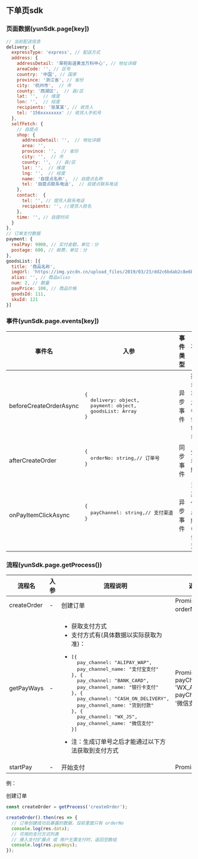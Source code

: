 ## 下单页sdk

### 页面数据(yunSdk.page[key])

```javascript
// 当前配送信息
delivery: {
  expressType: 'express', // 配送方式
  address: {
    addressDetail: '翠苑街道黄龙万科中心', // 地址详细
    areaCode: '', // 区号
    country: '中国', // 国家
    province: '浙江省', // 省份
    city: '杭州市',  // 市
    county: '西湖区',  // 县/区
    lat: '',  // 维度
    lon: '',  // 经度
    recipients: '张某某', // 收货人
    tel: '156xxxxxxxx' // 收货人手机号
  },
  selfFetch: {
    // 自提点
    shop: {
      addressDetail: '',  // 地址详细
      area: '',
      province: '',  // 省份
      city: '',  // 市
      county: '',  // 县/区
      lat: '',  // 维度
      lng: '',  // 经度
      name: '自提点名称',  // 自提点名称
      tel: '自提点联系电话',  // 自提点联系电话
    },
    contact:  {
      tel: '', // 提货人联系电话
      recipients: '', //提货人姓名
    },
    time: '', // 自提时间
  }
},
// 订单支付数据
payment: {
  realPay: 9900, // 实付金额，单位：分
  postage: 600, // 邮费，单位：分
},
goodsList: [{
  title: '商品名称',
  imgUrl: 'https://img.yzcdn.cn/upload_files/2019/03/23/dd2c6bdab2c8e6b41a595dfcacf34511.jpg',
  alias: '', // 商品alias
  num: 2, // 数量
  payPrice: 100, // 商品价格
  goodsId: 111,
  skuId: 121
}]
```

### 事件(yunSdk.page.events[key])

<table width="1000px">
<thead>
  <th>事件名</th>
  <th>入参</th>
  <th>事件类型</th>
  <th>事件说明</th>
</thead>
<tbody>
  <tr>
    <td>beforeCreateOrderAsync</td>
    <td>
<pre>
{
  delivery: object,
  payment: object,
  goodsList: Array
}
</pre>
    </td>
    <td>异步事件</td>
    <td>提交订单之前事件触发。(reject会阻止创建订单)</td>
  </tr>
  <tr>
    <td>afterCreateOrder</td>
    <td>
    <pre>
{
  orderNo: string,// 订单号
}
    </pre>
    </td>
    <td>同步事件</td>
    <td>生成订单之后触发。</td>
  </tr>
  <tr>
    <td>onPayItemClickAsync</td>
    <td>
    <pre>
{
  payChannel: string,// 支付渠道
}
    </pre>
    </td>
    <td>异步事件</td>
    <td>当选择某种支付方式点击时触发。(reject会阻止支付)</td>
  </tr>
</tbody>
</table>

### 流程(yunSdk.page.getProcess())

<table>
<thead>
  <th>流程名</th>
  <th>入参</th>
  <th>流程说明</th>
  <th>返回信息</th>
</thead>
<tbody>
  <tr>
    <td>createOrder</td>
    <td>-</td>
    <td>创建订单</td>
    <td>Promise({
      orderNo：''
    }); </td>
  </tr>
   <tr>
    <td>getPayWays</td>
    <td>-</td>
    <td>
<ul>
  <li>获取支付方式  </li>
  <li>支付方式有(具体数据以实际获取为准)：  </li>
  <li>
<pre>
[{  
  pay_channel: "ALIPAY_WAP",  
  pay_channel_name: "支付宝支付"  
}, {  
  pay_channel: "BANK_CARD",
  pay_channel_name: "银行卡支付"
}, {
  pay_channel: "CASH_ON_DELIVERY",
  pay_channel_name: "货到付款"
}, {
  pay_channel: "WX_JS",
  pay_channel_name: "微信支付"
}]
</pre>
  </li>
  <li>注：生成订单号之后才能通过以下方法获取到支付方式</li>
<ul>
    </td>
    <td>Promise([{  
      payChannel: 'WX_APPLET',  
      payChannelName: '微信支付'  
    }]); </td>
  </tr>
   <tr>
    <td>startPay</td>
    <td>-</td>
    <td>开始支付</td>
    <td>Promise();</td>
  </tr>
</tbody>
</table>

例：

创建订单

```javascript
const createOrder = getProcess('createOrder');

createOrder().then(res => {
  // 订单创建成功后暴露的数据，目前里面只有 orderNo
  console.log(res.data);
  // 可用的支付方式列表
  // 接入支付扩展点 或 用户无需支付时，返回空数组
  console.log(res.payWays);
});
```

